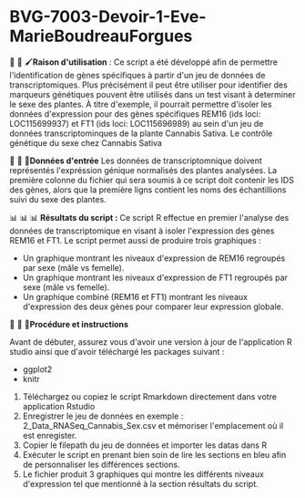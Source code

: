 # BVG-7003-Devoir-1-Eve-MarieBoudreauForgues


🧰 📝 🖌️**Raison d'utilisation** : Ce script a été développé afin de permettre l'identification de gènes spécifiques à partir d'un jeu de données de transcriptomiques. Plus précisément il peut être utiliser pour identifier des marqueurs génétiques pouvent être utilisés dans un test visant à determiner le sexe des plantes. À titre d'exemple, il pourrait permettre d'isoler les données d'expression pour des gènes spécifiques REM16 (ids loci: LOC115699937) et FT1 (ids loci: LOC115696989) au sein d'un jeu de données transcriptominques de la plante Cannabis Sativa. Le contrôle génétique du sexe chez Cannabis Sativa 


🧬 🧬 🧬**Données d'entrée** Les données de transcriptomnique doivent représentés l'expréssion génique normalisés des plantes analysées. La première colonne du fichier qui sera soumis à ce script doit contenir les IDS des gènes, alors que la première ligns contient les noms des échantillions suivi du sexe des plantes. 


📊 📊 📊 **Résultats du script :** Ce script R effectue en premier l'analyse des données de transcriptomique en visant à isoler l'expression des gènes REM16 et FT1. Le script permet aussi de produire trois graphiques :
- Un graphique montrant les niveaux d'expression de REM16 regroupés par sexe (mâle vs femelle).
- Un graphique montrant les niveaux d'expression de FT1 regroupés par sexe (mâle vs femelle).
- Un graphique combiné (REM16 et FT1) montrant les niveaux d'expression des deux gènes pour comparer leur expression globale. 

🧮 🧮 🧮**Procédure et instructions**

Avant de débuter, assurez vous d'avoir une version à jour de l'application R studio ainsi que d'avoir téléchargé les packages suivant :

- ggplot2
- knitr

1. Téléchargez ou copiez le script Rmarkdown directement dans votre application Rstudio
2. Enregistrer le jeu de données en exemple : 2_Data_RNASeq_Cannabis_Sex.csv et mémoriser l'emplacement où il est enregister.
3. Copier le filepath du jeu de données et importer les datas dans R 
4. Exécuter le script en prenant bien soin de lire les sections en bleu afin de personnaliser les différences sections.
5. Le fichier produit 3 graphiques qui montre les différents niveaux d'expression tel que mentionné à la section résultats du script. 



